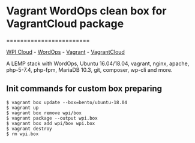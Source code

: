 # Vagrant WordOps clean box for VagrantCloud package

========================

[WPI Cloud](https://cloud.wpi.pw) - [WordOps](https://wordops.net) - [Vagrant](https://vagrantup.com/) - [VagrantCloud](https://app.vagrantup.com/wpi/boxes/box)

A LEMP stack with WordOps, Ubuntu 16.04/18.04, vagrant, nginx, apache, php-5-7.4, php-fpm, MariaDB 10.3, git, composer, wp-cli and more.

## Init commands for custom box preparing
```shell script
$ vagrant box update --box=bento/ubuntu-18.04
$ vagrant up
$ vagrant box remove wpi/box
$ vagrant package --output wpi.box
$ vagrant box add wpi/box wpi.box
$ vagrant destroy
$ rm wpi.box
```
